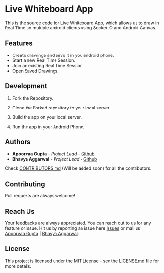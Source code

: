 # Live Whiteboard App

This is the source code for Live Whiteboard App, which allows us to draw in Real Time on multiple android clients using Socket.IO and Android Canvas.

## Features

* Create drawings and save it in you android phone.
* Start a new Real Time Session.
* Join an existing Real Time Session
* Open Saved Drawings.

## Development

1) Fork the Repository.

2) Clone the Forked repository to your local server. 

3) Build the app on your local server.

4) Run the app in your Android Phone.


## Authors

* **Apoorvaa Gupta** - *Project Lead* - [Github](https://github.com/apoorvaagupta)
* **Bhavya Aggarwal** - *Project Lead* - [Github](https://github.com/bhavyaagg)

Check [CONTRIBUTORS.md](CONTRIBUTORS.md) (Will be added soon) for all the contributors.

## Contributing

Pull requests are always welcome!

## Reach Us
Your feedbacks are always appreciated. You can reach out to us for any feature or issue. Hit us by reporting an issue here [Issues](https://github.com/coslos/LiveWhiteboard_App/issues) or mail us [Apoorvaa Gupta](mailto:ag@cb.lk) | [Bhavya Aggarwal](mailto:b@cb.lk).

## License

This project is licensed under the MIT License - see the [LICENSE.md](LICENSE) file for more details.
